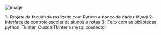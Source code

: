 ![image](https://github.com/Bieel1025/Projeto-Sistema-Escolar-Python-MySQL/assets/133724419/76da101d-342a-42df-96ca-a64b5db65ff7)

1- Projeto da faculdade realizado com Python e banco de dados Mysql
2- Interface de controle escolar de alunos e notas
3- Feito com as bibliotecas python: Tkinter, CustomTkinter e mysql.connector
